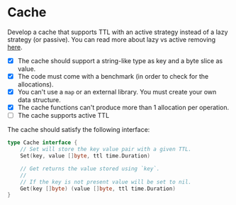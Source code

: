 # Cache

Develop a cache that supports TTL with an active strategy instead of a lazy strategy (or passive).
You can read more about lazy vs active removing [here](https://www.pankajtanwar.in/blog/how-redis-expires-keys-a-deep-dive-into-how-ttl-works-internally-in-redis).

- [X] The cache should support a string-like type as key and a byte slice as value.
- [X] The code must come with a benchmark (in order to check for the allocations).
- [X] You can't use a `map` or an external library. You must create your own data structure. 
- [X] The cache functions can't produce more than 1 allocation per operation.
- [ ] The cache supports active TTL

The cache should satisfy the following interface:
```go
type Cache interface {
	// Set will store the key value pair with a given TTL.
	Set(key, value []byte, ttl time.Duration)

	// Get returns the value stored using `key`.
	//
	// If the key is not present value will be set to nil.
	Get(key []byte) (value []byte, ttl time.Duration)
}
```